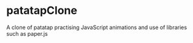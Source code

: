 # patatapClone
A clone of patatap practising JavaScript animations and use of libraries such as paper.js  

